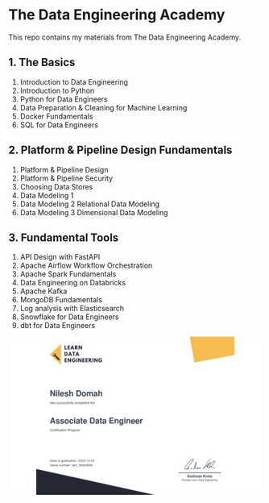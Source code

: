 # The Data Engineering Academy
This repo contains my materials from The Data Engineering Academy.

## 1. The Basics
1. Introduction to Data Engineering
2. Introduction to Python
3. Python for Data Engineers
4. Data Preparation & Cleaning for Machine Learning
5. Docker Fundamentals
6. SQL for Data Engineers

## 2. Platform & Pipeline Design Fundamentals
1. Platform & Pipeline Design
2. Platform & Pipeline Security
3. Choosing Data Stores
4. Data Modeling 1
5. Data Modeling 2 Relational Data Modeling
6. Data Modeling 3 Dimensional Data Modeling

## 3. Fundamental Tools
1. API Design with FastAPI
2. Apache Airflow Workflow Orchestration
3. Apache Spark Fundamentals
4. Data Engineering on Databricks
5. Apache Kafka
6. MongoDB Fundamentals
7. Log analysis with Elasticsearch
8. Snowflake for Data Engineers
9. dbt for Data Engineers

![cert](https://github.com/ndomah/The-Data-Engineering-Academy/blob/main/certificate-of-completion-for-data-engineering-certification.jpg)
